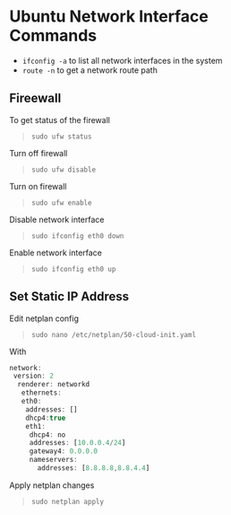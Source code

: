 # Ubuntu Network Interface Commands

* `ifconfig -a` to list all network interfaces in the system
* `route -n` to get a network route path

## Fireewall

To get status of the firewall
 >`sudo ufw status`

Turn off firewall 
> `sudo ufw disable` 

Turn on firewall
> `sudo ufw enable`  

Disable network interface
> `sudo ifconfig eth0 down` 

Enable network interface
> `sudo ifconfig eth0 up` 

## Set Static IP Address
Edit netplan config

> `sudo nano /etc/netplan/50-cloud-init.yaml` 

With

```Javascript
network:
 version: 2
  renderer: networkd
   ethernets:
   eth0:
    addresses: []
    dhcp4:true
    eth1:
     dhcp4: no
     addresses: [10.0.0.4/24]
     gateway4: 0.0.0.0
     nameservers:
       addresses: [8.8.8.8,8.8.4.4]

```

Apply netplan changes

> `sudo netplan apply` 
